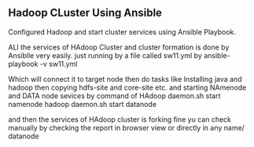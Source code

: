 ## Hadoop CLuster Using Ansible ##

Configured Hadoop and start cluster services using Ansible Playbook.

ALl the services of HAdoop Cluster and cluster formation is done by Ansiblle 
very easily. just running by a file called sw11.yml by
ansible-playbook -v sw11.yml

Which will connect it to target node then do tasks like
Installing java and hadoop
then copying hdfs-site and core-site 
etc. and starting NAmenode and DATA node sevices by command of 
HAdoop daemon.sh start namenode
hadoop daemon.sh start datanode

and then the services of HAdoop cluster is forking fine
yu can check manually by checking the report in browser view or directly in any name/
datanode



